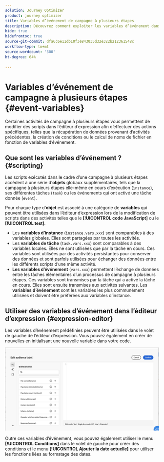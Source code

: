 ```yaml
---
solution: Journey Optimizer
product: journey optimizer
title: Variables d’événement de campagne à plusieurs étapes
description: Découvrez comment exploiter les variables d’événement dans vos campagnes à plusieurs étapes
hide: true
hidefromtoc: true
source-git-commit: dfa6c6e11db10f3e843035d32e322b212361548c
workflow-type: tm+mt
source-wordcount: '300'
ht-degree: 64%

---
```


# Variables d’événement de campagne à plusieurs étapes {#event-variables}

Certaines activités de campagne à plusieurs étapes vous permettent de modifier des scripts dans l’éditeur d’expression afin d’effectuer des actions spécifiques, telles que la récupération de données provenant d’activités précédentes, la création de conditions ou le calcul de noms de fichier en fonction de variables d’événement.

## Que sont les variables d’événement ? {#scripting}

Les scripts exécutés dans le cadre d’une campagne à plusieurs étapes accèdent à une série d’**objets** globaux supplémentaires, tels que la campagne à plusieurs étapes elle-même en cours d’exécution (`ìnstance`), ses différentes tâches (`task`) ou les événements qui ont activé une tâche donnée (`event`).

Pour chaque type d’**objet** est associé à une catégorie de **variables** qui peuvent être utilisées dans l’éditeur d’expression lors de la modification de scripts dans des activités telles que le **[!UICONTROL code JavaScript]** ou le **[!UICONTROL test]**.

* Les **variables d’instance** (`instance.vars.xxx`) sont comparables à des variables globales. Elles sont partagées par toutes les activités.
* Les **variables de tâche** (`task.vars.xxx`) sont comparables à des variables locales. Elles ne sont utilisées que par la tâche en cours. Ces variables sont utilisées par des activités persistantes pour conserver des données et sont parfois utilisées pour échanger des données entre les différents scripts d’une même activité.
* **Les variables d’événement** (`vars.xxx`) permettent l’échange de données entre les tâches élémentaires d’un processus de campagne à plusieurs étapes. Ces variables sont transmises par la tâche qui a activé la tâche en cours. Elles sont ensuite transmises aux activités suivantes. Les **variables d’événement** sont les variables les plus communément utilisées et doivent être préférées aux variables d’instance.

## Utiliser des variables d’événement dans l’éditeur d’expression {#expression-editor}

Les variables d’événement prédéfinies peuvent être utilisées dans le volet de gauche de l’éditeur d’expression. Vous pouvez également en créer de nouvelles en initialisant une nouvelle variable dans votre code.

![](assets/event-variables.png)

Outre ces variables d’événement, vous pouvez également utiliser le menu **[!UICONTROL Conditions]** dans le volet de gauche pour créer des conditions et le menu **[!UICONTROL Ajouter la date actuelle]** pour utiliser les fonctions liées au formatage des dates.
